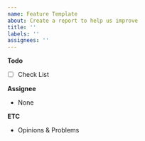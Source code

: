 ```yaml
---
name: Feature Template
about: Create a report to help us improve
title: ''
labels: ''
assignees: ''
---
```


**Todo**

- [ ] Check List

**Assignee**

- None

**ETC**

- Opinions & Problems
